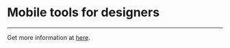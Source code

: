 # Mobile tools for designers

<hr/>

Get more information at [here](https://medium.com/nag-corporations/18-of-the-best-tools-for-mobile-app-designers-20303c2fe5a).
